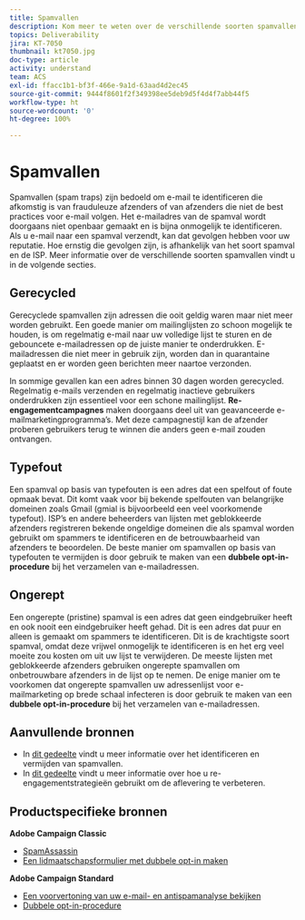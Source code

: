 ```yaml
---
title: Spamvallen
description: Kom meer te weten over de verschillende soorten spamvallen.
topics: Deliverability
jira: KT-7050
thumbnail: kt7050.jpg
doc-type: article
activity: understand
team: ACS
exl-id: ffacc1b1-bf3f-466e-9a1d-63aad4d2ec45
source-git-commit: 9444f8601f2f349398ee5deb9d5f4d4f7abb44f5
workflow-type: ht
source-wordcount: '0'
ht-degree: 100%

---
```


# Spamvallen

Spamvallen (spam traps) zijn bedoeld om e-mail te identificeren die afkomstig is van frauduleuze afzenders of van afzenders die niet de best practices voor e-mail volgen. Het e-mailadres van de spamval wordt doorgaans niet openbaar gemaakt en is bijna onmogelijk te identificeren. Als u e-mail naar een spamval verzendt, kan dat gevolgen hebben voor uw reputatie. Hoe ernstig die gevolgen zijn, is afhankelijk van het soort spamval en de ISP. Meer informatie over de verschillende soorten spamvallen vindt u in de volgende secties.

## Gerecycled

Gerecyclede spamvallen zijn adressen die ooit geldig waren maar niet meer worden gebruikt. Een goede manier om mailinglijsten zo schoon mogelijk te houden, is om regelmatig e-mail naar uw volledige lijst te sturen en de gebouncete e-mailadressen op de juiste manier te onderdrukken. E-mailadressen die niet meer in gebruik zijn, worden dan in quarantaine geplaatst en er worden geen berichten meer naartoe verzonden.

In sommige gevallen kan een adres binnen 30 dagen worden gerecycled. Regelmatig e-mails verzenden en regelmatig inactieve gebruikers onderdrukken zijn essentieel voor een schone mailinglijst. **Re-engagementcampagnes** maken doorgaans deel uit van geavanceerde e-mailmarketingprogramma’s. Met deze campagnestijl kan de afzender proberen gebruikers terug te winnen die anders geen e-mail zouden ontvangen.

## Typefout

Een spamval op basis van typefouten is een adres dat een spelfout of foute opmaak bevat. Dit komt vaak voor bij bekende spelfouten van belangrijke domeinen zoals Gmail (gmial is bijvoorbeeld een veel voorkomende typefout). ISP’s en andere beheerders van lijsten met geblokkeerde afzenders registreren bekende ongeldige domeinen die als spamval worden gebruikt om spammers te identificeren en de betrouwbaarheid van afzenders te beoordelen. De beste manier om spamvallen op basis van typefouten te vermijden is door gebruik te maken van een **dubbele opt-in-procedure** bij het verzamelen van e-mailadressen.

## Ongerept

Een ongerepte (pristine) spamval is een adres dat geen eindgebruiker heeft en ook nooit een eindgebruiker heeft gehad. Dit is een adres dat puur en alleen is gemaakt om spammers te identificeren. Dit is de krachtigste soort spamval, omdat deze vrijwel onmogelijk te identificeren is en het erg veel moeite zou kosten om uit uw lijst te verwijderen. De meeste lijsten met geblokkeerde afzenders gebruiken ongerepte spamvallen om onbetrouwbare afzenders in de lijst op te nemen. De enige manier om te voorkomen dat ongerepte spamvallen uw adressenlijst voor e-mailmarketing op brede schaal infecteren is door gebruik te maken van een **dubbele opt-in-procedure** bij het verzamelen van e-mailadressen.

## Aanvullende bronnen

* In [dit gedeelte](/help/additional-resources/all-about-spam-traps.md) vindt u meer informatie over het identificeren en vermijden van spamvallen.
* In [dit gedeelte](/help/additional-resources/re-engagement.md) vindt u meer informatie over hoe u re-engagementstrategieën gebruikt om de aflevering te verbeteren.

## Productspecifieke bronnen

**Adobe Campaign Classic**

* [SpamAssassin](https://experienceleague.adobe.com/docs/campaign-classic/using/sending-messages/deliverability-management/spamassassin.html?lang=nl#using-spamassassin)
* [Een lidmaatschapsformulier met dubbele opt-in maken](https://experienceleague.adobe.com/docs/campaign-classic/using/designing-content/web-forms/use-cases—web-forms.html?lang=nl#create-a-subscription—form-with-double-opt-in)

**Adobe Campaign Standard**

* [Een voorvertoning van uw e-mail- en antispamanalyse bekijken](https://experienceleague.adobe.com/docs/campaign-standard-learn/tutorials/designing-content/email-designer/preview-your-email.html?lang=nl#designing-content)
* [Dubbele opt-in-procedure](https://experienceleague.adobe.com/docs/campaign-standard/using/communication-channels/landing-pages/setting-up-a-double-opt-in-process.html?lang=nl#communication-channels)
